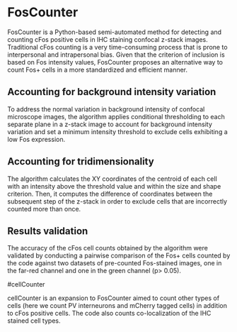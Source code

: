 # FosCounter

FosCounter is a Python-based semi-automated method for detecting and counting cFos positive cells in IHC staining confocal z-stack images. Traditional cFos counting is a very time-consuming process that is prone to interpersonal and intrapersonal bias. Given that the criterion of inclusion is based on Fos intensity values, FosCounter proposes an alternative way to count Fos+ cells in a more standardized and efficient manner.

## Accounting for background intensity variation
To address the normal variation in background intensity of confocal microscope images, the algorithm applies conditional thresholding to each separate plane in a z-stack image to account for background intensity variation and set a minimum intensity threshold to exclude cells exhibiting a low Fos expression.

## Accounting for tridimensionality
The algorithm calculates the XY coordinates of the centroid of each cell with an intensity above the threshold value and within the size and shape criterion. Then, it computes the difference of coordinates between the subsequent step of the z-stack in order to exclude cells that are incorrectly counted more than once. 

## Results validation
The accuracy of the cFos cell counts obtained by the algorithm were validated by conducting a pairwise comparison of the Fos+ cells counted by the code against two datasets of pre-counted Fos-stained images, one in the far-red channel and one in the green channel (p> 0.05). 


#cellCounter

cellCounter is an expansion to FosCounter aimed to count other types of cells (here we count PV interneurons and mCherry tagged cells) in addition to cFos positive cells. The code also counts co-localization of the IHC stained cell types. 
